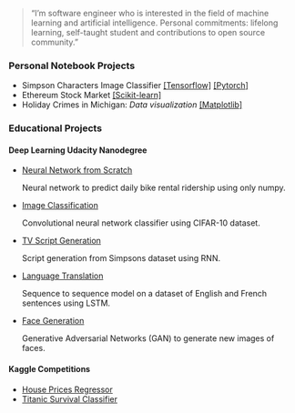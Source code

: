 > “I’m software engineer who is interested in the field of machine learning and artificial intelligence. Personal commitments: lifelong learning, self-taught student and contributions to open source community.”

### __Personal Notebook Projects__
* Simpson Characters Image Classifier [\[Tensorflow\]](https://nbviewer.jupyter.org/github/samuxiii/notebooks/blob/master/simpsons/Simpsons.ipynb) [[Pytorch]](https://nbviewer.jupyter.org/github/samuxiii/notebooks/blob/master/simpsons/Simpsons-PyTorch.ipynb)
* Ethereum Stock Market [[Scikit-learn]](https://nbviewer.jupyter.org/github/samuxiii/notebooks/blob/master/stock/Ethereum%20Stock.ipynb)
* Holiday Crimes in Michigan: _Data visualization_ [[Matplotlib]](https://nbviewer.jupyter.org/github/samuxiii/notebooks/blob/master/crimes/Holiday%20Crimes.ipynb)

### __Educational Projects__
#### __Deep Learning Udacity Nanodegree__
* [Neural Network from Scratch](https://nbviewer.jupyter.org/github/samuxiii/dlf/blob/master/p1/Your_first_neural_network.ipynb)

    Neural network to predict daily bike rental ridership using only numpy.

* [Image Classification](https://nbviewer.jupyter.org/github/samuxiii/dlf/blob/master/p2/dlnd_image_classification.ipynb)

    Convolutional neural network classifier using CIFAR-10 dataset.

* [TV Script Generation](https://nbviewer.jupyter.org/github/samuxiii/dlf/blob/master/p3/dlnd_tv_script_generation.ipynb)

    Script generation from Simpsons dataset using RNN.

* [Language Translation](https://nbviewer.jupyter.org/github/samuxiii/dlf/blob/master/p4/dlnd_language_translation.ipynb)

    Sequence to sequence model on a dataset of English and French sentences using LSTM.

* [Face Generation](https://nbviewer.jupyter.org/github/samuxiii/dlf/blob/master/p5/dlnd_face_generation.ipynb)

    Generative Adversarial Networks (GAN) to generate new images of faces.

#### __Kaggle Competitions__

* [House Prices Regressor](https://nbviewer.jupyter.org/github/samuxiii/notebooks/blob/master/houses/House%20Prices%20Clean.ipynb)
* [Titanic Survival Classifier](https://nbviewer.jupyter.org/github/samuxiii/notebooks/blob/master/titanic/Titanic%20Survival%20Kaggle.ipynb)

